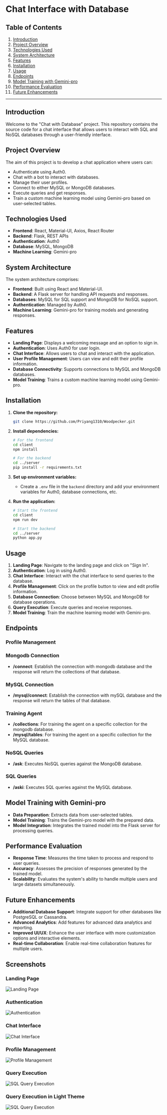 # Chat Interface with Database 

## Table of Contents
1. [Introduction](#introduction)
2. [Project Overview](#project-overview)
3. [Technologies Used](#technologies-used)
4. [System Architecture](#system-architecture)
5. [Features](#features)
6. [Installation](#installation)
7. [Usage](#usage)
8. [Endpoints](#endpoints)
9. [Model Training with Gemini-pro](#model-training-with-gemini-pro)
10. [Performance Evaluation](#performance-evaluation)
11. [Future Enhancements](#future-enhancements)

---

## Introduction
Welcome to the "Chat with Database" project. This repository contains the source code for a chat interface that allows users to interact with SQL and NoSQL databases through a user-friendly interface.

## Project Overview
The aim of this project is to develop a chat application where users can:
- Authenticate using Auth0.
- Chat with a bot to interact with databases.
- Manage their user profiles.
- Connect to either MySQL or MongoDB databases.
- Execute queries and get responses.
- Train a custom machine learning model using Gemini-pro based on user-selected tables.

## Technologies Used
- **Frontend**: React, Material-UI, Axios, React Router
- **Backend**: Flask, REST APIs
- **Authentication**: Auth0
- **Database**: MySQL, MongoDB
- **Machine Learning**: Gemini-pro

## System Architecture
The system architecture comprises:
- **Frontend**: Built using React and Material-UI.
- **Backend**: A Flask server for handling API requests and responses.
- **Databases**: MySQL for SQL support and MongoDB for NoSQL support.
- **Authentication**: Managed by Auth0.
- **Machine Learning**: Gemini-pro for training models and generating responses.

## Features
- **Landing Page**: Displays a welcoming message and an option to sign in.
- **Authentication**: Uses Auth0 for user login.
- **Chat Interface**: Allows users to chat and interact with the application.
- **User Profile Management**: Users can view and edit their profile information.
- **Database Connectivity**: Supports connections to MySQL and MongoDB databases.
- **Model Training**: Trains a custom machine learning model using Gemini-pro.

## Installation
1. **Clone the repository:**
    ```sh
    git clone https://github.com/Priyang1310/Woodpecker.git
    ```

2. **Install dependencies:**
    ```sh
    # For the frontend
    cd client
    npm install

    # For the backend
    cd ../server
    pip install -r requirements.txt
    ```

3. **Set up environment variables:**
    - Create a `.env` file in the `backend` directory and add your environment variables for Auth0, database connections, etc.

4. **Run the application:**
    ```sh
    # Start the frontend
    cd client
    npm run dev

    # Start the backend
    cd ../server
    python app.py
    ```

## Usage
1. **Landing Page**: Navigate to the landing page and click on "Sign In".
2. **Authentication**: Log in using Auth0.
3. **Chat Interface**: Interact with the chat interface to send queries to the database.
4. **Profile Management**: Click on the profile button to view and edit profile information.
5. **Database Connection**: Choose between MySQL and MongoDB for database operations.
6. **Query Execution**: Execute queries and receive responses.
7. **Model Training**: Train the machine learning model with Gemini-pro.

## Endpoints

### Profile Management

### Mongodb Connection
- **/connect**: Establish the connection with mongodb database and the response will return the collections of that database.

### MySQL Connection
- **/mysql/connect**: Establish the connection with mySQL database and the response will return the tables of that database.

### Training Agent
- **/collections**: For training the agent on a specific collection for the mongodb database.
- **/mysql/tables**: For training the agent on a specific collection for the MySQL database.

### NoSQL Queries
- **/ask**: Executes NoSQL queries against the MongoDB database.

### SQL Queries
- **/aski**: Executes SQL queries against the MySQL database.

## Model Training with Gemini-pro
- **Data Preparation**: Extracts data from user-selected tables.
- **Model Training**: Trains the Gemini-pro model with the prepared data.
- **Model Integration**: Integrates the trained model into the Flask server for processing queries.

## Performance Evaluation
- **Response Time**: Measures the time taken to process and respond to user queries.
- **Accuracy**: Assesses the precision of responses generated by the trained model.
- **Scalability**: Evaluates the system's ability to handle multiple users and large datasets simultaneously.

## Future Enhancements
- **Additional Database Support**: Integrate support for other databases like PostgreSQL or Cassandra.
- **Advanced Analytics**: Add features for advanced data analytics and reporting.
- **Improved UI/UX**: Enhance the user interface with more customization options and interactive elements.
- **Real-time Collaboration**: Enable real-time collaboration features for multiple users.

## Screenshots

### Landing Page
![Landing Page](https://raw.githubusercontent.com/Priyang1310/Woodpecker/blob/main/client/public/Screen_shots/Landing-page.png)

### Authentication
![Authentication](https://raw.githubusercontent.com/Priyang1310/Woodpecker/blob/main/client/public/Screen_shots/Auth0.png)

### Chat Interface
![Chat Interface](https://raw.githubusercontent.com/Priyang1310/Woodpecker/blob/main/client/public/Screen_shots/Chat_Interface.png)

### Profile Management
![Profile Management](https://raw.githubusercontent.com/Priyang1310/Woodpecker/blob/main/client/public/Screen_shots/User_Profile.png)

### Query Execution 
![SQL Query Execution](https://raw.githubusercontent.com/Priyang1310/Woodpecker/blob/main/client/public/Screen_shots/Query.png)

### Query Execution in Light Theme
![SQL Query Execution](https://raw.githubusercontent.com/Priyang1310/Woodpecker/blob/main/client/public/Screen_shots/White-Theme.png)


